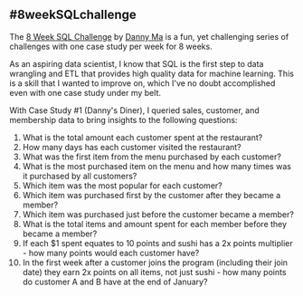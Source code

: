 ## #8weekSQLchallenge

The [8 Week SQL Challenge](https://8weeksqlchallenge.com/) by [Danny Ma](https://www.linkedin.com/in/datawithdanny/) is a fun, yet challenging series of challenges with one case study per week for 8 weeks. 

As an aspiring data scientist, I know that SQL is the first step to data wrangling and ETL that provides high quality data for machine learning. This is a skill that I wanted to improve on, which I've no doubt accomplished even with one case study under my belt. 

With Case Study #1 (Danny's Diner), I queried sales, customer, and membership data to bring insights to the following questions:
1. What is the total amount each customer spent at the restaurant?
2. How many days has each customer visited the restaurant?
3. What was the first item from the menu purchased by each customer?
4. What is the most purchased item on the menu and how many times was it purchased by all customers?
5. Which item was the most popular for each customer?
6. Which item was purchased first by the customer after they became a member?
7. Which item was purchased just before the customer became a member?
8. What is the total items and amount spent for each member before they became a member?
9.  If each $1 spent equates to 10 points and sushi has a 2x points multiplier - how many points would each customer have?
10. In the first week after a customer joins the program (including their join date) they earn 2x points on all items, not just sushi - how many points do customer A and B have at the end of January?
